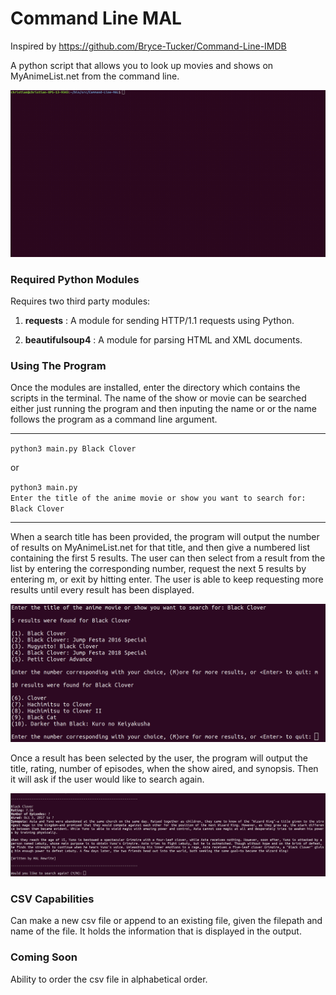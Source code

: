 # Command Line MAL
Inspired by https://github.com/Bryce-Tucker/Command-Line-IMDB

A python script that allows you to look up movies and shows on MyAnimeList.net from the command line.

![Demo Gif](assets/images/cmd_demo.gif)

### Required Python Modules
Requires two third party modules:

1. **requests** : A module for sending HTTP/1.1 requests using Python.

2. **beautifulsoup4** : A module for parsing HTML and XML documents.

### Using The Program

Once the modules are installed, enter the directory which contains the scripts in the terminal. The name of the show or movie can be searched either just running the program and then inputing the name or or the name follows the program as a command line argument.

---
`python3 main.py Black Clover`

or

`python3 main.py` <br>
`Enter the title of the anime movie or show you want to search for: Black Clover`


---
When a search title has been provided, the program will output the number of results on MyAnimeList.net for that title, and then give a numbered list containing the first 5 results. The user can then select from a result from the list by entering the corresponding number, request the next 5 results by entering m, or exit by hitting enter. The user is able to keep requesting more results until every result has been displayed.

![More Results for Black Clover](assets/images/more_results.png)

Once a result has been selected by the user, the program will output the title, rating, number of episodes, when the show aired, and synopsis. Then it will ask if the user would like to search again.

![Output for Black Clover](assets/images/output.png)

### CSV Capabilities
Can make a new csv file or append to an existing file, given the filepath and name of the file. It holds the information that is displayed in the output.

### Coming Soon
Ability to order the csv file in alphabetical order.